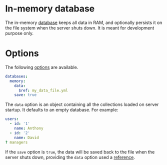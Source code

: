 # In-memory database

The in-memory [database](README.md) keeps all data in RAM, and optionally
persists it on the file system when the server shuts down. It is meant for
development purpose only.

# Options

The following [options](README.md#options) are available.

```yml
databases:
  memory:
    data:
      $ref: my_data_file.yml
    save: true
```

The `data` option is an object containing all the collections loaded on server
startup. It defaults to an empty database. For example:

```yml
users:
  - id: '1'
    name: Anthony
  - id: '2'
    name: David
? managers
```

If the `save` option is `true`, the data will be saved back to the file when
the server shuts down, providing the `data` option used a
[reference](../configuration/references.md).
